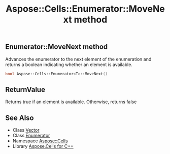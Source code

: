 ﻿---
title: Aspose::Cells::Enumerator::MoveNext method
linktitle: MoveNext
second_title: Aspose.Cells for C++ API Reference
description: 'Aspose::Cells::Enumerator::MoveNext method. Advances the enumerator to the next element of the enumeration and returns a boolean indicating whether an element is available in C++.'
type: docs
weight: 700
url: /cpp/aspose.cells/enumerator/movenext/
---
## Enumerator::MoveNext method


Advances the enumerator to the next element of the enumeration and returns a boolean indicating whether an element is available.

```cpp
bool Aspose::Cells::Enumerator<T>::MoveNext()
```


## ReturnValue

Returns true if an element is available. Otherwise, returns false

## See Also

* Class [Vector](../../vector/)
* Class [Enumerator](../)
* Namespace [Aspose::Cells](../../)
* Library [Aspose.Cells for C++](../../../)
